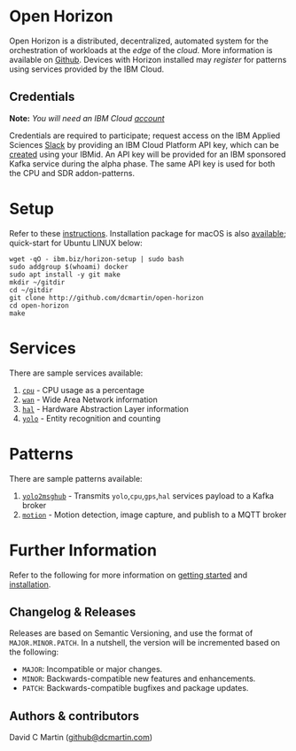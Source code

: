 # Open Horizon

Open Horizon is a distributed, decentralized, automated system for the orchestration of workloads at the _edge_ of the *cloud*.  More information is available on [Github][open-horizon].  Devices with Horizon installed may _register_ for patterns using services provided by the IBM Cloud.

## Credentials

**Note:** _You will need an IBM Cloud [account][ibm-registration]_

Credentials are required to participate; request access on the IBM Applied Sciences [Slack][edge-slack] by providing an IBM Cloud Platform API key, which can be [created][ibm-apikeys] using your IBMid.  An API key will be provided for an IBM sponsored Kafka service during the alpha phase.  The same API key is used for both the CPU and SDR addon-patterns.

# Setup

Refer to these [instructions][setup].  Installation package for macOS is also [available][macos-install]; quick-start for Ubuntu LINUX below:

```
wget -qO - ibm.biz/horizon-setup | sudo bash
sudo addgroup $(whoami) docker
sudo apt install -y git make
mkdir ~/gitdir
cd ~/gitdir
git clone http://github.com/dcmartin/open-horizon
cd open-horizon
make
```

# Services

There are sample services available:

1. [`cpu`][cpu-service] -  CPU usage as a percentage
1. [`wan`][wan-service] -  Wide Area Network information
1. [`hal`][hal-service] -  Hardware Abstraction Layer information
1. [`yolo`][yolo-service] -  Entity recognition and counting

[yolo-service]: https://github.com/dcmartin/open-horizon/tree/master/yolo
[hal-service]: https://github.com/dcmartin/open-horizon/tree/master/hal
[cpu-service]: https://github.com/dcmartin/open-horizon/tree/master/cpu
[wan-service]: https://github.com/dcmartin/open-horizon/tree/master/wan

# Patterns

There are sample patterns available:

1. [`yolo2msghub`][yolo2msghub-pattern] - Transmits `yolo`,`cpu`,`gps`,`hal` services payload to a Kafka broker
1. [`motion`][motion-pattern] - Motion detection, image capture, and publish to a MQTT broker

[yolo2msghub-pattern]: https://github.com/dcmartin/open-horizon/tree/master/yolo2msghub
[motion-pattern]: https://github.com/dcmartin/open-horizon/tree/master/motion

# Further Information 

Refer to the following for more information on [getting started][edge-fabric] and [installation][edge-install].

## Changelog & Releases

Releases are based on Semantic Versioning, and use the format
of ``MAJOR.MINOR.PATCH``. In a nutshell, the version will be incremented
based on the following:

- ``MAJOR``: Incompatible or major changes.
- ``MINOR``: Backwards-compatible new features and enhancements.
- ``PATCH``: Backwards-compatible bugfixes and package updates.

## Authors & contributors

David C Martin (github@dcmartin.com)

[commits]: https://github.com/dcmartin/open-horizon/commits/master
[contributors]: https://github.com/dcmartin/open-horizon/graphs/contributors
[dcmartin]: https://github.com/dcmartin
[edge-fabric]: https://console.test.cloud.ibm.com/docs/services/edge-fabric/getting-started.html
[edge-install]: https://console.test.cloud.ibm.com/docs/services/edge-fabric/adding-devices.html
[edge-slack]: https://ibm-appsci.slack.com/messages/edge-fabric-users/
[ibm-apikeys]: https://console.bluemix.net/iam/#/apikeys
[ibm-registration]: https://console.bluemix.net/registration/
[issue]: https://github.com/dcmartin/open-horizon/issues
[macos-install]: https://github.com/open-horizon/anax/releases
[open-horizon]: http://github.com/open-horizon/
[repository]: https://github.com/dcmartin/open-horizon
[setup]: https://github.com/dcmartin/open-horizon/blob/master/setup/README.md
